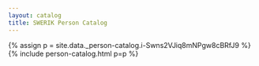 ```yaml
---
layout: catalog
title: SWERIK Person Catalog
---
```

{% assign p = site.data._person-catalog.i-Swns2VJiq8mNPgw8cBRfJ9 %}
{% include person-catalog.html p=p %}

